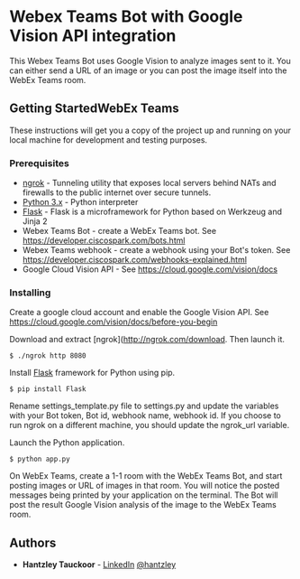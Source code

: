 # Webex Teams Bot with Google Vision API integration

This Webex Teams Bot uses Google Vision to analyze images sent to it. You can either send a URL of an image or you can post the image itself into the WebEx Teams room.



## Getting StartedWebEx Teams

These instructions will get you a copy of the project up and running on your local machine for development and testing purposes.



### Prerequisites
* [ngrok](http://ngrok.com) - Tunneling utility that exposes local servers behind NATs and firewalls to the public internet over secure tunnels.
* [Python 3.x](http://www.python.org) - Python interpreter
* [Flask](http://flask.pocoo.org/)  - Flask is a microframework for Python based on Werkzeug and Jinja 2
* Webex Teams Bot - create a WebEx Teams bot. See https://developer.ciscospark.com/bots.html
* Webex Teams webhook - create a webhook using your Bot's token. See https://developer.ciscospark.com/webhooks-explained.html
* Google Cloud Vision API - See https://cloud.google.com/vision/docs


### Installing

Create a google cloud account and enable the Google Vision API. See https://cloud.google.com/vision/docs/before-you-begin


Download and extract [ngrok](http://ngrok.com/download. Then launch it.

```
$ ./ngrok http 8080
```

Install [Flask](http://flask.pocoo.org/) framework for Python using pip.

```
$ pip install Flask
```

Rename settings_template.py file to settings.py and update the variables with your Bot token, Bot id, webhook name, webhook id. If you choose to run ngrok on a different machine, you should update the ngrok_url variable.

Launch the Python application.

```
$ python app.py
```

On WebEx Teams, create a 1-1 room with the WebEx Teams Bot, and start posting images or URL of images in that room. You will notice the posted messages being printed by your application on the terminal. The Bot will post the result Google Vision analysis of the image to the WebEx Teams room.


## Authors

* **Hantzley Tauckoor** - [LinkedIn](http://linkedin.com/in/hantzley) [@hantzley](http://twitter.com/hantzley)
